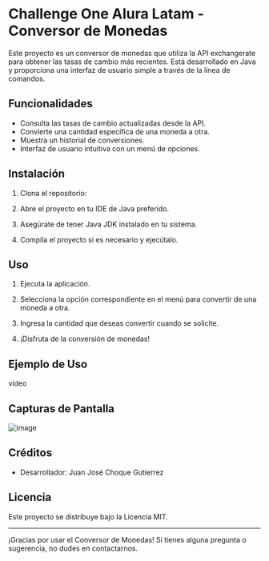# Challenge One Alura Latam - Conversor de Monedas

Este proyecto es un conversor de monedas que utiliza la API exchangerate para obtener las tasas de cambio más recientes. Está desarrollado en Java y proporciona una interfaz de usuario simple a través de la línea de comandos.

## Funcionalidades

- Consulta las tasas de cambio actualizadas desde la API.
- Convierte una cantidad específica de una moneda a otra.
- Muestra un historial de conversiones.
- Interfaz de usuario intuitiva con un menú de opciones.

## Instalación

1. Clona el repositorio:

2. Abre el proyecto en tu IDE de Java preferido.

3. Asegúrate de tener Java JDK instalado en tu sistema.

4. Compila el proyecto si es necesario y ejecútalo.

## Uso

1. Ejecuta la aplicación.

2. Selecciona la opción correspondiente en el menú para convertir de una moneda a otra.

3. Ingresa la cantidad que deseas convertir cuando se solicite.

4. ¡Disfruta de la conversión de monedas!

## Ejemplo de Uso

video

## Capturas de Pantalla

![image](https://github.com/juancgt/challenge-conversor-de-monedas/assets/51769980/ced048f7-102e-4a5b-b65f-48068a0747fa)


## Créditos

- Desarrollador: Juan José Choque Gutierrez

## Licencia

Este proyecto se distribuye bajo la Licencia MIT.

---

¡Gracias por usar el Conversor de Monedas! Si tienes alguna pregunta o sugerencia, no dudes en contactarnos.
